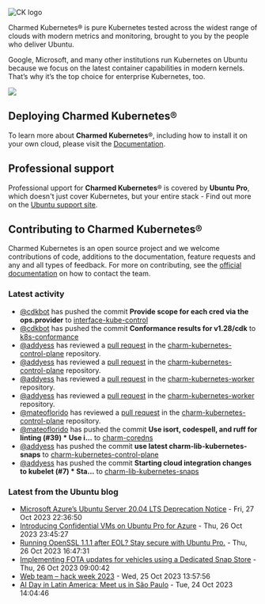 ![CK logo](https://assets.ubuntu.com/v1/451d4cf4-Charmed+Kubernetes_RGB_onWhite_2022.svg)

Charmed Kubernetes® is pure Kubernetes tested across the widest range of clouds with modern metrics and monitoring, brought to you by the people who deliver Ubuntu.

Google, Microsoft, and many other institutions run Kubernetes on Ubuntu because we focus on the latest container capabilities in modern kernels. That’s why it’s the top choice for enterprise Kubernetes, too.

![](https://assets.ubuntu.com/v1/843c77b6-juju-at-a-glace.svg)

## Deploying Charmed Kubernetes®

To learn more about **Charmed Kubernetes**®, including how to install it on your own cloud, please visit the [Documentation][docs].

## Professional support

Professional upport for **Charmed Kubernetes**® is covered by **Ubuntu Pro**, which doesn't just cover Kubernetes, but your entire stack - Find out more on the [Ubuntu support site](https://ubuntu.com/support).

## Contributing to Charmed Kubernetes®

Charmed Kubernetes is an open source project and we welcome contributions of code, additions to the documentation, feature requests and any and all types of feedback. For more on contributing, see the [official documentation][get-in-touch] on how to contact the team.

<!-- LINKS -->
[docs]: https://ubuntu.com/kubernetes/docs
[get-in-touch]: https://ubuntu.com/kubernetes/docs/get-in-touch

### Latest activity

<!-- activity starts -->
 - [@cdkbot](https://github.com/cdkbot) has pushed the commit **Provide scope for each cred via the ops.provider** to [interface-kube-control](https://github.com/charmed-kubernetes/interface-kube-control)
 - [@cdkbot](https://github.com/cdkbot) has pushed the commit **Conformance results for v1.28/cdk** to [k8s-conformance](https://github.com/charmed-kubernetes/k8s-conformance)
 - [@addyess](https://github.com/addyess) has reviewed a [pull request](https://github.com/charmed-kubernetes/charm-kubernetes-control-plane/pull/306) in the [charm-kubernetes-control-plane](https://github.com/charmed-kubernetes/charm-kubernetes-control-plane) repository.
 - [@addyess](https://github.com/addyess) has reviewed a [pull request](https://github.com/charmed-kubernetes/charm-kubernetes-control-plane/pull/306) in the [charm-kubernetes-control-plane](https://github.com/charmed-kubernetes/charm-kubernetes-control-plane) repository.
 - [@addyess](https://github.com/addyess) has reviewed a [pull request](https://github.com/charmed-kubernetes/charm-kubernetes-worker/pull/151) in the [charm-kubernetes-worker](https://github.com/charmed-kubernetes/charm-kubernetes-worker) repository.
 - [@addyess](https://github.com/addyess) has reviewed a [pull request](https://github.com/charmed-kubernetes/charm-kubernetes-worker/pull/151) in the [charm-kubernetes-worker](https://github.com/charmed-kubernetes/charm-kubernetes-worker) repository.
 - [@mateoflorido](https://github.com/mateoflorido) has reviewed a [pull request](https://github.com/charmed-kubernetes/charm-kubernetes-control-plane/pull/307) in the [charm-kubernetes-control-plane](https://github.com/charmed-kubernetes/charm-kubernetes-control-plane) repository.
 - [@mateoflorido](https://github.com/mateoflorido) has pushed the commit **Use isort, codespell, and ruff for linting (#39)  * Use i...** to [charm-coredns](https://github.com/charmed-kubernetes/charm-coredns)
 - [@addyess](https://github.com/addyess) has pushed the commit **use latest charm-lib-kubernetes-snaps** to [charm-kubernetes-control-plane](https://github.com/charmed-kubernetes/charm-kubernetes-control-plane)
 - [@addyess](https://github.com/addyess) has pushed the commit **Starting cloud integration changes to kubelet (#7)  * Sta...** to [charm-lib-kubernetes-snaps](https://github.com/charmed-kubernetes/charm-lib-kubernetes-snaps)
<!-- activity ends -->

<!-- roadmap starts -->

<!-- roadmap ends -->

### Latest from the Ubuntu blog

<!-- blog starts -->
* [Microsoft Azure&#8217;s Ubuntu Server 20.04 LTS Deprecation Notice](https://ubuntu.com//blog/microsoft-azures-ubuntu-server-20-04-lts-deprecation-notice) - Fri, 27 Oct 2023 22:36:50 
* [Introducing Confidential VMs on Ubuntu Pro for Azure](https://ubuntu.com//blog/introducing-confidential-vms-on-ubuntu-pro-for-azure) - Thu, 26 Oct 2023 23:45:27 
* [Running OpenSSL 1.1.1 after EOL? Stay secure with Ubuntu Pro.](https://ubuntu.com//blog/running-openssl-1-1-1-after-eol-with-ubuntu-pro) - Thu, 26 Oct 2023 16:47:31 
* [Implementing FOTA updates for vehicles using a Dedicated Snap Store](https://ubuntu.com//blog/implementing-fota-updates-for-vehicles-using-a-dedicated-snap-store) - Thu, 26 Oct 2023 09:00:42 
* [Web team &#8211; hack week 2023](https://ubuntu.com//blog/web-team-hack-week-2023) - Wed, 25 Oct 2023 13:57:56 
* [AI Day in Latin America: Meet us in São Paulo](https://ubuntu.com//blog/ai-day-brazil-2023) - Tue, 24 Oct 2023 14:04:46 
<!-- blog ends -->
